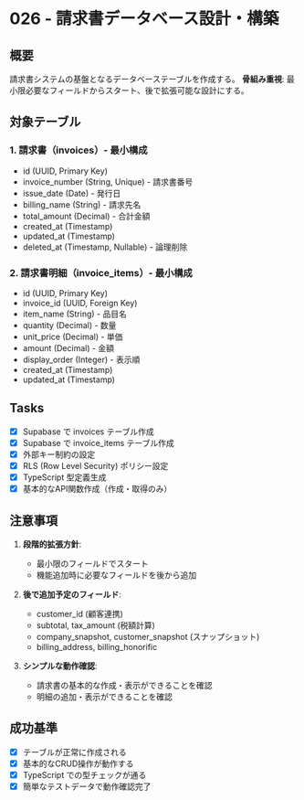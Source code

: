 # 026 - 請求書データベース設計・構築

## 概要

請求書システムの基盤となるデータベーステーブルを作成する。
**骨組み重視**: 最小限必要なフィールドからスタート、後で拡張可能な設計にする。

## 対象テーブル

### 1. 請求書（invoices）- 最小構成
- id (UUID, Primary Key)
- invoice_number (String, Unique) - 請求書番号
- issue_date (Date) - 発行日
- billing_name (String) - 請求先名
- total_amount (Decimal) - 合計金額
- created_at (Timestamp)
- updated_at (Timestamp)
- deleted_at (Timestamp, Nullable) - 論理削除

### 2. 請求書明細（invoice_items）- 最小構成
- id (UUID, Primary Key)
- invoice_id (UUID, Foreign Key)
- item_name (String) - 品目名
- quantity (Decimal) - 数量
- unit_price (Decimal) - 単価
- amount (Decimal) - 金額
- display_order (Integer) - 表示順
- created_at (Timestamp)
- updated_at (Timestamp)

## Tasks

- [x] Supabase で invoices テーブル作成
- [x] Supabase で invoice_items テーブル作成
- [x] 外部キー制約の設定
- [x] RLS (Row Level Security) ポリシー設定
- [x] TypeScript 型定義生成
- [x] 基本的なAPI関数作成（作成・取得のみ）

## 注意事項

1. **段階的拡張方針**: 
   - 最小限のフィールドでスタート
   - 機能追加時に必要なフィールドを後から追加
   
2. **後で追加予定のフィールド**:
   - customer_id (顧客連携)
   - subtotal, tax_amount (税額計算)
   - company_snapshot, customer_snapshot (スナップショット)
   - billing_address, billing_honorific

3. **シンプルな動作確認**:
   - 請求書の基本的な作成・表示ができることを確認
   - 明細の追加・表示ができることを確認

## 成功基準

- [x] テーブルが正常に作成される
- [x] 基本的なCRUD操作が動作する
- [x] TypeScript での型チェックが通る
- [x] 簡単なテストデータで動作確認完了